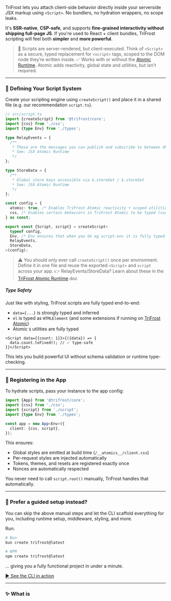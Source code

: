 TriFrost lets you attach client-side behavior directly inside your serverside JSX markup using `<Script>`. No bundlers, no hydration wrappers, no scope leaks.

It's **SSR-native**, **CSP-safe**, and supports **fine-grained interactivity without shipping full-page JS**. If you're used to React + client bundles, TriFrost scripting will feel both **simpler** and **more powerful**.

> 🔄 Scripts are server-rendered, but client-executed. Think of `<Script>` as a secure, typed replacement for `<script>` tags, scoped to the DOM node they’re written inside.
> ✅ Works with or without the [Atomic Runtime](/docs/jsx-atomic). Atomic adds reactivity, global state and utilities, but isn't required.

---

### 🧰 Defining Your Script System
Create your scripting engine using `createScript()` and place it in a shared file (e.g. our recommendation `script.ts`).
```typescript
// src/script.ts
import {createScript} from '@trifrost/core';
import {css} from './css';
import {type Env} from './types';

type RelayEvents = {
  /**
   * These are the messages you can publish and subscribe to between VMs
   * See: JSX Atomic Runtime
   */
};

type StoreData = {
  /**
   * Global store keys accessible via $.storeGet / $.storeSet
   * See: JSX Atomic Runtime
   */
};

const config = {
  atomic: true, /* Enables TriFrost Atomic reactivity + scoped utilities */
  css, /* Enables certain behaviors in TriFrost Atomic to be typed (such as $.cssVar and $.cssTheme) */
} as const;

export const {Script, script} = createScript<
  typeof config,
  Env, /* Env ensures that when you do eg script.env it is fully typed */
  RelayEvents,
  StoreData,
>(config);
```

> ⚠️ You should only ever call `createScript()` once per environment. Define it in one file and reuse the exported `<Script>` and `script` across your app.
> 👉 RelayEvents/StoreData? Learn about these in the [TriFrost Atomic Runtime](/docs/jsx-atomic) doc

##### Type Safety
Just like with styling, TriFrost scripts are fully typed end-to-end:
- `data={...}` is strongly typed and inferred
- `el` is typed as `HTMLElement` (and some extensions if running on [TriFrost Atomic](/docs/jsx-atomic))
- Atomic `$` utilities are fully typed

```tsx
<Script data={{count: 1}}>{({data}) => {
  data.count.toFixed(); // ✅ type-safe
}}</Script>
```

This lets you build powerful UI without schema validation or runtime type-checking.

---

### 🚀 Registering in the App
To hydrate scripts, pass your instance to the app config:
```typescript
import {App} from '@trifrost/core';
import {css} from './css';
import {script} from './script';
import {type Env} from './types';

const app = new App<Env>({
  client: {css, script},
});
```

This ensures:
- Global styles are emitted at build time (`/__atomics__/client.css`)
- Per-request styles are injected automatically
- Tokens, themes, and resets are registered exactly once
- Nonces are automatically respected

You never need to call `script.root()` manually, TriFrost handles that automatically.

---

### 🧭 Prefer a guided setup instead?
You can skip the above manual steps and let the CLI scaffold everything for you, including runtime setup, middleware, styling, and more.

Run:
```bash
# Bun
bun create trifrost@latest

# NPM
npm create trifrost@latest
```

... giving you a fully functional project in under a minute.

[▶️ See the CLI in action](/docs/cli-quickstart)

---

### ✨ What is <Script>

The `<Script>` component is TriFrost’s universal way to attach logic to your HTML:

- ✅ Inline behavior via serialized function calls
- ✅ External script tags with full CSP/nonce support
- ✅ Built-in deduplication
- ✅ Optional **atomic reactivity** when using `atomic: true` in the config for createScript

👉 Learn about the [TriFrost Atomic Runtime](/docs/jsx-atomic) to craft reactive masterpieces.

---

### ⚙️ External Scripts
If you pass a `src` prop, the script is rendered as a normal `<script>` tag:
```tsx
<Script src="https://cdn.example.com/foo.js" defer />

// Renders as:
<script nonce="abc123" src="https://cdn.example.com/foo.js" defer></script>
```

All standard script attributes are supported (src, type, async, defer, ...), and the tag will be rendered directly into the HTML.

---

### 🧠 Inline Scripts
You can also use `<Script>` to bind behaviors directly to elements during hydration.
```tsx
<button type="button">
  Click Me
  <Script>{({el}) => {
    el.addEventListener('click', () => {
      alert('Clicked!');
    });
  }}</Script>
</button>
```

This script is serialized at render time, registered with a unique hash, and re-attached to matching DOM nodes on the client via `data-tfhf="..."`.

##### How: Hydration Model
TriFrost scripts **run only on the client**, but are defined alongside your markup on the server.

When JSX is rendered on the server, your script function is:
- Captured as a string
- Hashed and registered
- Injected into a hydration payload

On the client, this payload:
- Locates the target node (via `data-tfhf`)
- Re-attaches the function and invokes it with `{el, data, $}`

> 🧠 Your function **does not run during SSR**. It is serialized as code, not executed.

This means:
- You can write `el.addEventListener(...)` as if you were in a `<script>` tag
- You cannot access `ctx`, `request`, or anything server-bound inside `<Script>`
- `data` is your bridge from SSR to client

### What's passed to Script?
Each inline script receives:

**el: HTMLElement**
The DOM element the script is bound to.

```tsx
<div>
  <Script>{({el}) => { /* el here is the div */
    ...
  }}</Script>
</div>
```

**data: object**
The `data={...}` you passed to the script. Writable. Not reactive by default (unless Atomic is enabled).

🧬 Data is fully typed, TypeScript will infer the shape of your `data` object and reflect it in the script body.

Example:
```tsx
<div>
  <Script data={{count: 42}}>{({el, data}) => {
    /* data here is {count: 42} and auto-typed as {count:number} */
  }}</Script>
</div>
```

✅ This gives you end-to-end type safety from SSR → client, **without manual casts or schema validation**.

**$: Atomic Utils**
A set of scoped, DOM-safe utilities:
- `$.on`, `$.once`, `$.fire` for events
- `$.query`, `$.clear` for DOM traversal
- `$.storeSet`, `$.storeGet` for global store state
- `$.uid`, `$.eq`, `$.sleep`, `$.fetch`, etc.

```tsx
<button type="button">
  Click Me
  <Script>{({el, $}) => {
    $.on(el, 'click', () => alert('Clicked!'));
  }}</Script>
</button>
```

See [JSX Atomic Runtime](/docs/jsx-atomic) for the full list.

---

### ⚡ Instant Execution Scripts
When using `<Script>` with a **function that takes no arguments**, TriFrost optimizes it by **inlining the logic directly into the HTML**:
```tsx
<Script>{() => {
  console.log('Inline script ran immediately');
}}</Script>
```

This is:
- ✅ Instant: no need to wait for the script engine
- ✅ CSP-safe: nonce is automatically applied
- ✅ Great for meta-level logic, e.g. setting theme or firing analytics

> 💡 Think of this as a safer, scoped `<script>` tag, but written inline with full TypeScript support.

Under the hood, this produces:
```html
<script nonce="abc123">(function(){console.log("Inline script ran immediately")})();</script>
```

This behavior is **only enabled for scripts with no arguments**:
```tsx
<Script>{() => { ... }}</Script> // ✅ inlined
<Script>{({el}) => { ... }}</Script> // ❌ not inlined, handled via hydration
```
This means you get instant execution **only when no DOM binding is needed**, perfect for boot-time setup, cookie flags, or third-party hooks.

For example:
```tsx
/* Theme detection */
<Script>
  {() => {
    const saved = localStorage.getItem('theme');
    const preferred = window.matchMedia('(prefers-color-scheme: dark)').matches ? 'dark' : 'light';
    document.documentElement.setAttribute('data-theme', saved || preferred);
  }}
</Script>
```
```tsx
/* Locale detection */
<Script>
  {() => {
    const locale = navigator.language?.startsWith('fr') ? 'fr' : 'en';
    document.documentElement.setAttribute('data-lang', locale);
  }}
</Script>
```

---

### Examples
##### Class Toggle
Toggle a class on click:
```tsx
<Script>{({el}) => {
  el.addEventListener('click', () => {
    el.classList.toggle('active');
  });
}}</Script>
```
Whats happening here:
- You can bind this to any node, including SVG or custom elements.
- No framework bindings or runtime needed.

##### Toggle with Data
Track and mutate open state in-place:
```tsx
<div>
  <span>Toggle Visibility</span>
  <Script data={{open: false}}>{({el, data}) => {
    el.addEventListener('click', () => {
      data.open = !data.open;
      el.setAttribute('aria-expanded', String(data.open));
    });
  }}</Script>
</div>
```
Whats happening here:
- Uses data.open to track local state.
- Updates aria-expanded attribute accordingly.
- Great for dropdowns, modals, etc.

##### Debounce (Atomic)
```tsx
<Script>{({el, $}) => {
  $.on(el, 'input', $.debounce(() => {
    console.log('Typing stopped');
  }, 300));
}}</Script>
```
Whats happening here:
- Uses the `$.debounce()` utility
- Triggers only after user finishes typing

##### Reactive form (Atomic)
```tsx
<form>
  <fieldset>
    <legend>Type</legend>
    <label><input type="radio" name="type" value="all" /> All</label>
    <label><input type="radio" name="type" value="blog" /> Blog</label>
    <label><input type="radio" name="type" value="release" /> Release</label>
  </fieldset>

  <fieldset>
    <legend>By Month</legend>
    <label><input type="radio" name="month" value="all" /> All</label>
    <label><input type="radio" name="month" value="2025-06" /> June 2025</label>
    <label><input type="radio" name="month" value="2025-05" /> May 2025</label>
  </fieldset>

  <Script data={{filters: {type: 'all', month: 'all'}}}>
    {({data, $}) => {
      data.$bind('filters.type', 'input[name="type"]');
      data.$bind('filters.month', 'input[name="month"]');

      data.$watch('filters', async () => {
        const res = await $.fetch<DocumentFragment>('/filter-news', {
          method: 'POST',
          body: data.filters,
        });

        if (res.ok && res.content) {
          document.getElementById('news-list')?.replaceWith(res.content);
        }
      });
    }}
  </Script>
</form>

<div id="news-list">
  <!-- Server-rendered list gets replaced here -->
</div>
```
Whats happening here:
- `data`: Holds the form's reactive state (`filters.type`, `filters.month`)
- `data.$bind`: Connects `data.filters` keys to DOM input values
- `data.$watch`: Triggers whenever the filters change
- `$.fetch(...)`: Makes a POST request with current filters (the endpoint returns HTML)
- `res.content`: Replaces the news list with the updated HTML fragment

This pattern is great for:
- News/blog filtering
- Product category filters
- Interactive search UIs
- Pagination triggers

And is exactly how the news section filter on this website works 🤓

> Want another cool example? Check out this [Synth Background](https://github.com/trifrost-js/website/blob/main/src/components/atoms/SynthBackground.tsx) component (which is what you see if you scroll all the way down on this page on a desktop browser).

---

### 🛡 Security & CSP
TriFrost scripts:
- Respect `nonce` values from the context
- Scripts are safely serialized without `eval`
- Code and data payloads **are sandboxed** in an [IIFE](https://developer.mozilla.org/en-US/docs/Glossary/IIFE) to **prevent scope leakage**.

No runtime globals. No unsafe scopes.

---

### Best Practices
- ✅ Define script once with createScript()
- ✅ Co-locate behavior with elements

---

### TLDR
- Use `<Script>` to hydrate parent-node behavior
- Supports inline or external `src`-based scripts
- Automatically handles CSP nonces
- Dedupes scripts and data at render time
- Co-locates behavior with components
- Requires `createScript()` factory for proper typing (eg: environment, events, store, ...)
- 🚫 Don’t call `createScript()` multiple times, define it in `script.css` and pass to App.

---

### Next Steps
To become a true TriFrost-Samurai:
- Learn about [JSX Atomic Runtime](/docs/jsx-atomic) for reactivity, stores, global pubsub and more
- Need a refresher on [JSX Basics](/docs/jsx-basics)?
- Take a technical dive into [JSX Fragments](/docs/jsx-fragments)?
- Or explore [styling with createCss](/docs/jsx-style-system)
